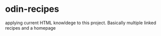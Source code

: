 # odin-recipes

applying current HTML knowldege to this project. Basically multiple linked recipes and a homepage